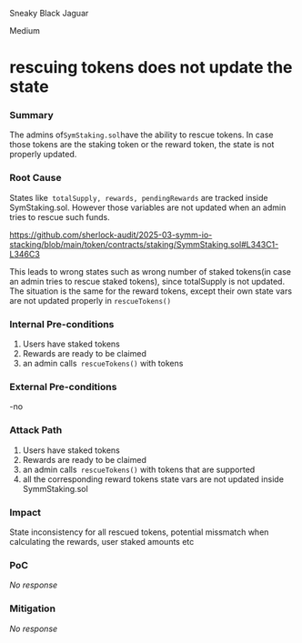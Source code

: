 Sneaky Black Jaguar

Medium

# rescuing tokens does not update the state

### Summary

The admins of` SymStaking.sol `have the ability to rescue tokens. In case those tokens are the staking token or the reward token, the state is not properly updated.


### Root Cause

States like` totalSupply, rewards, pendingRewards` are tracked inside SymStaking.sol. However those variables are not updated when an admin tries to rescue such funds.

https://github.com/sherlock-audit/2025-03-symm-io-stacking/blob/main/token/contracts/staking/SymmStaking.sol#L343C1-L346C3

This leads to wrong states such as wrong number of staked tokens(in case an admin tries to rescue staked tokens), since totalSupply is not updated. The situation is the same for the reward tokens, except their own state vars are not updated properly in `rescueTokens()`

### Internal Pre-conditions

1) Users have staked tokens
2) Rewards are ready to be claimed
3) an admin calls` rescueTokens()` with tokens

### External Pre-conditions

-no

### Attack Path

1) Users have staked tokens
2) Rewards are ready to be claimed
3) an admin calls` rescueTokens()` with tokens that are supported
4) all the corresponding reward tokens state vars are not updated inside SymmStaking.sol

### Impact

State inconsistency for all rescued tokens, potential missmatch when calculating the rewards, user staked amounts etc

### PoC

_No response_

### Mitigation

_No response_